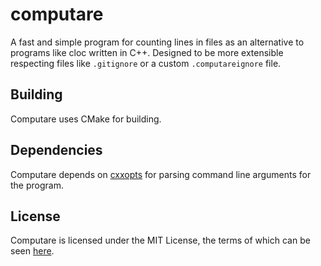 # computare

A fast and simple program for counting lines in files as an alternative to
programs like cloc written in C++.
Designed to be more extensible respecting files like `.gitignore` or a custom
`.computareignore` file.

## Building

Computare uses CMake for building.

## Dependencies

Computare depends on [cxxopts](https://github.com/jarro2783/cxxopts) for parsing
command line arguments for the program.

## License

Computare is licensed under the MIT License, the terms of which can be seen
[here](https://github.com/tinfoilboy/computare/blob/master/LICENSE).